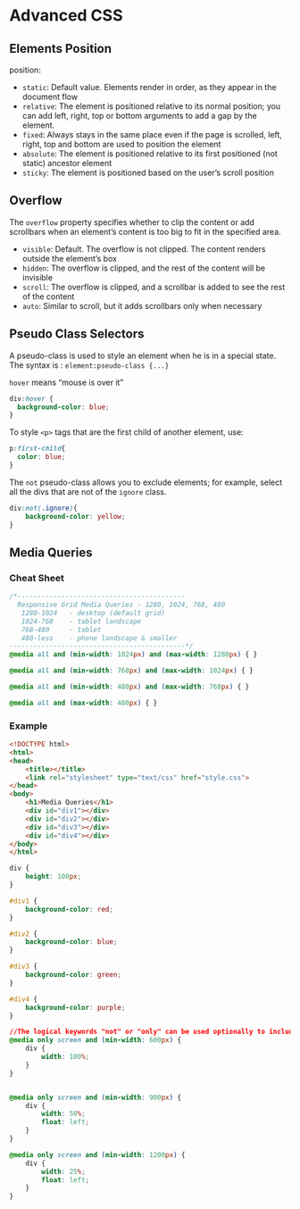 # Advanced CSS


## Elements Position
position:  
* `static`: Default value. Elements render in order, as they appear in the document flow  
* `relative`: The element is positioned relative to its normal position; you can add left, right, top or bottom arguments to add a gap by the element.  
* `fixed`: Always stays in the same place even if the page is scrolled, left, right, top and bottom are used to position the element  
* `absolute`: The element is positioned relative to its first positioned (not static) ancestor element  
* `sticky`: The element is positioned based on the user’s scroll position


## Overflow
The `overflow` property specifies whether to clip the content or add scrollbars when an element’s content is too big to fit in the specified area.  

* `visible`:  Default. The overflow is not clipped. The content renders outside the element’s box
* `hidden`: The overflow is clipped, and the rest of the content will be invisible
* `scroll`: The overflow is clipped, and a scrollbar is added to see the rest of the content
* `auto`: Similar to scroll, but it adds scrollbars only when necessary

## Pseudo Class Selectors
A pseudo-class is used to style an element when he is in a special state.  
The syntax is : `element:pseudo-class {...}`

`hover` means “mouse is over it”
```css
div:hover {
  background-color: blue;
}
```

To style `<p>` tags that are the first child of another element, use:
```css
p:first-child{
  color: blue;
}
```

The `not` pseudo-class allows you to exclude elements; for example, select all the divs that are not of the `ignore` class.
```css
div:not(.ignore){
    background-color: yellow;
}
```

## Media Queries
### Cheat Sheet
```css
/*------------------------------------------
  Responsive Grid Media Queries - 1280, 1024, 768, 480
   1280-1024   - desktop (default grid)
   1024-768    - tablet landscape
   768-480     - tablet 
   480-less    - phone landscape & smaller
--------------------------------------------*/
@media all and (min-width: 1024px) and (max-width: 1280px) { }

@media all and (min-width: 768px) and (max-width: 1024px) { }

@media all and (min-width: 480px) and (max-width: 768px) { }

@media all and (max-width: 480px) { }
```

### Example
```html
<!DOCTYPE html>
<html>
<head>
    <title></title>
    <link rel="stylesheet" type="text/css" href="style.css">
</head>
<body>
    <h1>Media Queries</h1>
    <div id="div1"></div>
    <div id="div2"></div>
    <div id="div3"></div>
    <div id="div4"></div>
</body>
</html>
```

```css
div {
    height: 100px;
}

#div1 {
    background-color: red;
}

#div2 {
    background-color: blue;
}

#div3 {
    background-color: green;
}

#div4 {
    background-color: purple;
}

//The logical keywords "not" or "only" can be used optionally to include or exclude specific media types or screen sizes
@media only screen and (min-width: 600px) {
    div {
        width: 100%;
    }
}


@media only screen and (min-width: 900px) {
    div {
        width: 50%;
        float: left;
    }
}

@media only screen and (min-width: 1200px) {
    div {
        width: 25%;
        float: left;
    }
}
```

